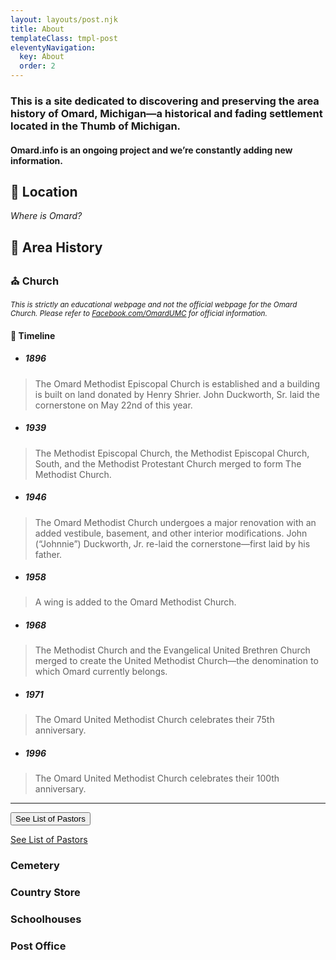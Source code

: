 ```yaml
---
layout: layouts/post.njk
title: About
templateClass: tmpl-post
eleventyNavigation:
  key: About
  order: 2
---
```


### This is a site dedicated to discovering and preserving the area history of Omard, Michigan—a historical and fading settlement located in the Thumb of Michigan.

#### Omard.info is an ongoing project and we’re constantly adding new information.

## 📌 Location
*Where is Omard?*

## 📖 Area History

### ⛪ Church

<small>*This is strictly an educational webpage and not the official webpage for the Omard Church. Please refer to <a href="https://facebook.com/omardumc" target="_blank">Facebook.com/OmardUMC</a> for official information.*</small>

#### 📜 Timeline


- ##### 1896

> The Omard Methodist Episcopal Church is established and a building is built on land donated by Henry Shrier. John Duckworth, Sr. laid the cornerstone on May 22nd of this year.


- ##### 1939

> The Methodist Episcopal Church, the Methodist Episcopal Church, South, and the Methodist Protestant Church merged to form The Methodist Church.


- ##### 1946

> The Omard Methodist Church undergoes a major renovation with an added vestibule, basement, and other interior modifications. John (“Johnnie”) Duckworth, Jr. re-laid the cornerstone—first laid by his father.


- ##### 1958

> A wing is added to the Omard Methodist Church.


- ##### 1968

> The Methodist Church and the Evangelical United Brethren Church merged to create the United Methodist Church—the denomination to which Omard currently belongs.

- ##### 1971

> The Omard United Methodist Church celebrates their 75th anniversary.

- ##### 1996

> The Omard United Methodist Church celebrates their 100th anniversary.
---

<button>See List of Pastors</button>

<a href="https://docs.google.com/spreadsheets/d/1DHt6LQ_o57QMqf9y9txVRvFtYh01Q2KTyTg2tlwCMMM/edit?usp=sharing" target="_blank">See List of Pastors</a>

### Cemetery

### Country Store

### Schoolhouses

### Post Office
